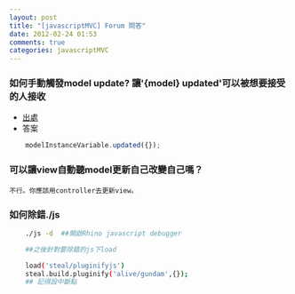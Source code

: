 ```yaml
---
layout: post
title: "[javascriptMVC] Forum 問答"
date: 2012-02-24 01:53
comments: true
categories: javascriptMVC 
---
```

### 如何手動觸發model update? 讓'{model} updated'可以被想要接受的人接收
* [出處](https://forum.javascriptmvc.com/topic/how-to-invoke-model-foo-updated-after-model-update)
* 答案
``` js
	modelInstanceVariable.updated({});
``` 

### 可以讓view自動聽model更新自己改變自己嗎？

	不行。你應該用controller去更新view。

### 如何除錯./js
``` bash
	./js -d  ##開啟Rhino javascript debugger

	##之後針對要除錯的js下load

	load('steal/pluginifyjs')
	steal.build.pluginify('alive/gundam',{});
	## 記得設中斷點
```

